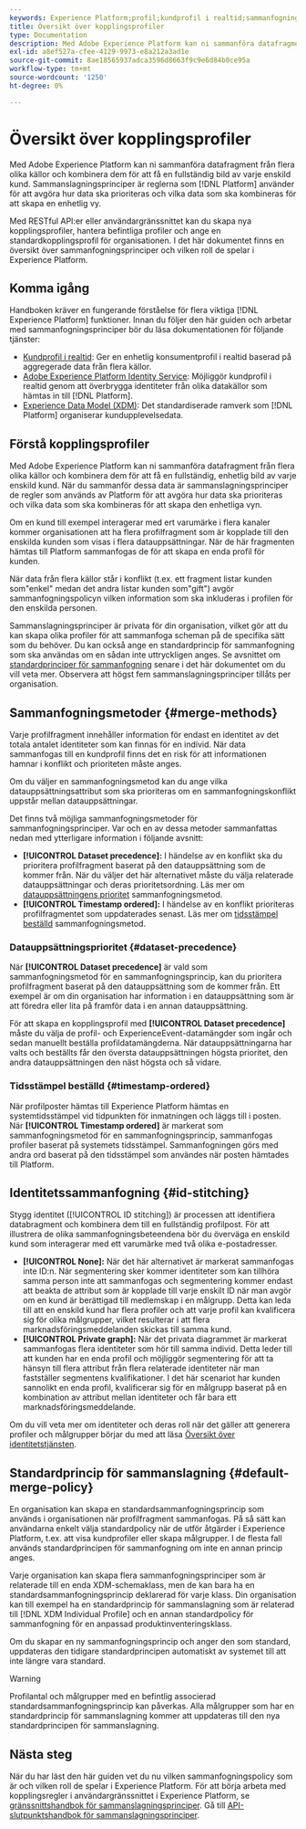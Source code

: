 ```yaml
---
keywords: Experience Platform;profil;kundprofil i realtid;sammanfogningsprinciper;användargränssnitt;tidsstämpelordning;prioritet för datauppsättning
title: Översikt över kopplingsprofiler
type: Documentation
description: Med Adobe Experience Platform kan ni sammanföra datafragment från flera olika källor och kombinera dem för att få en helhetsbild av era enskilda kunder. När du sammanför dessa data är sammanslagningsprinciper de regler som används av Platform för att avgöra hur data ska prioriteras och vilka data som ska kombineras för att skapa en enhetlig vy.
exl-id: a8ef527a-cfee-4129-9973-e8a212a3ad1e
source-git-commit: 8ae18565937adca3596d8663f9c9e6d84b0ce95a
workflow-type: tm+mt
source-wordcount: '1250'
ht-degree: 0%

---
```


# Översikt över kopplingsprofiler

Med Adobe Experience Platform kan ni sammanföra datafragment från flera olika källor och kombinera dem för att få en fullständig bild av varje enskild kund. Sammanslagningsprinciper är reglerna som [!DNL Platform] använder för att avgöra hur data ska prioriteras och vilka data som ska kombineras för att skapa en enhetlig vy.

Med RESTful API:er eller användargränssnittet kan du skapa nya kopplingsprofiler, hantera befintliga profiler och ange en standardkopplingsprofil för organisationen. I det här dokumentet finns en översikt över sammanfogningsprinciper och vilken roll de spelar i Experience Platform.

## Komma igång

Handboken kräver en fungerande förståelse för flera viktiga [!DNL Experience Platform] funktioner. Innan du följer den här guiden och arbetar med sammanfogningsprinciper bör du läsa dokumentationen för följande tjänster:

* [Kundprofil i realtid](../home.md): Ger en enhetlig konsumentprofil i realtid baserad på aggregerade data från flera källor.
* [Adobe Experience Platform Identity Service](../../identity-service/home.md): Möjliggör kundprofil i realtid genom att överbrygga identiteter från olika datakällor som hämtas in till [!DNL Platform].
* [Experience Data Model (XDM)](../../xdm/home.md): Det standardiserade ramverk som [!DNL Platform] organiserar kundupplevelsedata.

## Förstå kopplingsprofiler

Med Adobe Experience Platform kan ni sammanföra datafragment från flera olika källor och kombinera dem för att få en fullständig, enhetlig bild av varje enskild kund. När du sammanför dessa data är sammanslagningsprinciper de regler som används av Platform för att avgöra hur data ska prioriteras och vilka data som ska kombineras för att skapa den enhetliga vyn.

Om en kund till exempel interagerar med ert varumärke i flera kanaler kommer organisationen att ha flera profilfragment som är kopplade till den enskilda kunden som visas i flera datauppsättningar. När de här fragmenten hämtas till Platform sammanfogas de för att skapa en enda profil för kunden.

När data från flera källor står i konflikt (t.ex. ett fragment listar kunden som&quot;enkel&quot; medan det andra listar kunden som&quot;gift&quot;) avgör sammanfogningspolicyn vilken information som ska inkluderas i profilen för den enskilda personen.

Sammanslagningsprinciper är privata för din organisation, vilket gör att du kan skapa olika profiler för att sammanfoga scheman på de specifika sätt som du behöver. Du kan också ange en standardprincip för sammanfogning som ska användas om en sådan inte uttryckligen anges. Se avsnittet om [standardprinciper för sammanfogning](#default-merge-policy) senare i det här dokumentet om du vill veta mer. Observera att högst fem sammanslagningsprinciper tillåts per organisation.

## Sammanfogningsmetoder {#merge-methods}

Varje profilfragment innehåller information för endast en identitet av det totala antalet identiteter som kan finnas för en individ. När data sammanfogas till en kundprofil finns det en risk för att informationen hamnar i konflikt och prioriteten måste anges.

Om du väljer en sammanfogningsmetod kan du ange vilka datauppsättningsattribut som ska prioriteras om en sammanfogningskonflikt uppstår mellan datauppsättningar.

Det finns två möjliga sammanfogningsmetoder för sammanfogningsprinciper. Var och en av dessa metoder sammanfattas nedan med ytterligare information i följande avsnitt:

* **[!UICONTROL Dataset precedence]:** I händelse av en konflikt ska du prioritera profilfragment baserat på den datauppsättning som de kommer från. När du väljer det här alternativet måste du välja relaterade datauppsättningar och deras prioritetsordning. Läs mer om [datauppsättningens prioritet](#dataset-precedence) sammanfogningsmetod.
* **[!UICONTROL Timestamp ordered]:** I händelse av en konflikt prioriteras profilfragmentet som uppdaterades senast. Läs mer om [tidsstämpel beställd](#timestamp-ordered) sammanfogningsmetod.

### Datauppsättningsprioritet {#dataset-precedence}

När **[!UICONTROL Dataset precedence]** är vald som sammanfogningsmetod för en sammanfogningsprincip, kan du prioritera profilfragment baserat på den datauppsättning som de kommer från. Ett exempel är om din organisation har information i en datauppsättning som är att föredra eller lita på framför data i en annan datauppsättning.

För att skapa en kopplingsprofil med **[!UICONTROL Dataset precedence]** måste du välja de profil- och ExperienceEvent-datamängder som ingår och sedan manuellt beställa profildatamängderna. När datauppsättningarna har valts och beställts får den översta datauppsättningen högsta prioritet, den andra datauppsättningen den näst högsta och så vidare.

### Tidsstämpel beställd {#timestamp-ordered}

När profilposter hämtas till Experience Platform hämtas en systemtidsstämpel vid tidpunkten för inmatningen och läggs till i posten. När **[!UICONTROL Timestamp ordered]** är markerat som sammanfogningsmetod för en sammanfogningsprincip, sammanfogas profiler baserat på systemets tidsstämpel. Sammanfogningen görs med andra ord baserat på den tidsstämpel som användes när posten hämtades till Platform.

## Identitetssammanfogning {#id-stitching}

Stygg identitet ([!UICONTROL ID stitching]) är processen att identifiera databragment och kombinera dem till en fullständig profilpost. För att illustrera de olika sammanfogningsbeteendena bör du överväga en enskild kund som interagerar med ett varumärke med två olika e-postadresser.

* **[!UICONTROL None]:** När det här alternativet är markerat sammanfogas inte ID:n. När segmentering sker kommer identiteter som kan tillhöra samma person inte att sammanfogas och segmentering kommer endast att beakta de attribut som är kopplade till varje enskilt ID när man avgör om en kund är berättigad till medlemskap i en målgrupp. Detta kan leda till att en enskild kund har flera profiler och att varje profil kan kvalificera sig för olika målgrupper, vilket resulterar i att flera marknadsföringsmeddelanden skickas till samma kund.
* **[!UICONTROL Private graph]:** När det privata diagrammet är markerat sammanfogas flera identiteter som hör till samma individ. Detta leder till att kunden har en enda profil och möjliggör segmentering för att ta hänsyn till flera attribut från flera relaterade identiteter när man fastställer segmentens kvalifikationer. I det här scenariot har kunden sannolikt en enda profil, kvalificerar sig för en målgrupp baserat på en kombination av attribut mellan identiteter och får bara ett marknadsföringsmeddelande.

Om du vill veta mer om identiteter och deras roll när det gäller att generera profiler och målgrupper börjar du med att läsa [Översikt över identitetstjänsten](../../identity-service/home.md).

## Standardprincip för sammanslagning {#default-merge-policy}

En organisation kan skapa en standardsammanfogningsprincip som används i organisationen när profilfragment sammanfogas. På så sätt kan användarna enkelt välja standardpolicy när de utför åtgärder i Experience Platform, t.ex. att visa kundprofiler eller skapa målgrupper. I de flesta fall används standardprincipen för sammanfogning om inte en annan princip anges.

Varje organisation kan skapa flera sammanfogningsprinciper som är relaterade till en enda XDM-schemaklass, men de kan bara ha en standardsammanfogningsprincip deklarerad för varje klass. Din organisation kan till exempel ha en standardprincip för sammanslagning som är relaterad till [!DNL XDM Individual Profile] och en annan standardpolicy för sammanfogning för en anpassad produktinventeringsklass.

Om du skapar en ny sammanfogningsprincip och anger den som standard, uppdateras den tidigare standardprincipen automatiskt av systemet till att inte längre vara standard.

>[!WARNING]
>
>Profilantal och målgrupper med en befintlig associerad standardsammanfogningsprincip kan påverkas. Alla målgrupper som har en standardprincip för sammanslagning kommer att uppdateras till den nya standardprincipen för sammanslagning.

## Nästa steg

När du har läst den här guiden vet du nu vilken sammanfogningspolicy som är och vilken roll de spelar i Experience Platform. För att börja arbeta med kopplingsregler i användargränssnittet i Experience Platform, se [gränssnittshandbok för sammanslagningsprinciper](ui-guide.md). Gå till [API-slutpunktshandbok för sammanslagningsprinciper](../api/merge-policies.md).
